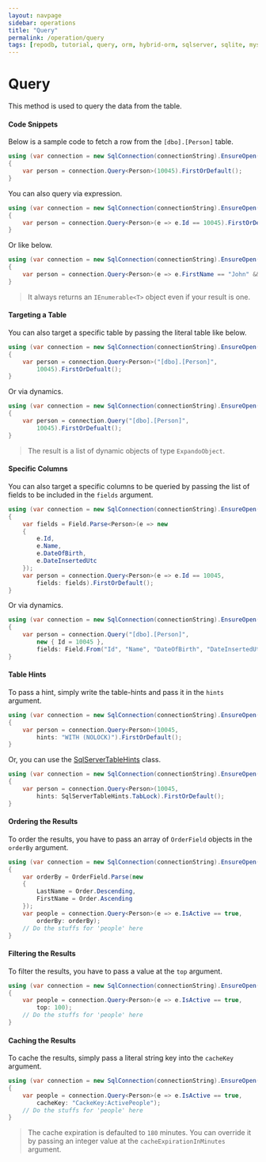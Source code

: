 ```yaml
---
layout: navpage
sidebar: operations
title: "Query"
permalink: /operation/query
tags: [repodb, tutorial, query, orm, hybrid-orm, sqlserver, sqlite, mysql, postgresql]
---
```


# Query

This method is used to query the data from the table.

#### Code Snippets

Below is a sample code to fetch a row from the `[dbo].[Person]` table.

```csharp
using (var connection = new SqlConnection(connectionString).EnsureOpen())
{
	var person = connection.Query<Person>(10045).FirstOrDefault();
}
```

You can also query via expression.

```csharp
using (var connection = new SqlConnection(connectionString).EnsureOpen())
{
	var person = connection.Query<Person>(e => e.Id == 10045).FirstOrDefault();
}
```

Or like below.

```csharp
using (var connection = new SqlConnection(connectionString).EnsureOpen())
{
	var person = connection.Query<Person>(e => e.FirstName == "John" && e.LastName == "Doe").FirstOrDefault();
}
```

> It always returns an `IEnumerable<T>` object even if your result is one.

#### Targeting a Table

You can also target a specific table by passing the literal table like below.

```csharp
using (var connection = new SqlConnection(connectionString).EnsureOpen())
{
	var person = connection.Query<Person>("[dbo].[Person]",
        10045).FirstOrDefualt();
}
```

Or via dynamics.

```csharp
using (var connection = new SqlConnection(connectionString).EnsureOpen())
{
	var person = connection.Query("[dbo].[Person]",
		10045).FirstOrDefualt();
}
```

> The result is a list of dynamic objects of type `ExpandoObject`.

#### Specific Columns

You can also target a specific columns to be queried by passing the list of fields to be included in the `fields` argument.

```csharp
using (var connection = new SqlConnection(connectionString).EnsureOpen())
{
    var fields = Field.Parse<Person>(e => new
    {
        e.Id,
        e.Name,
        e.DateOfBirth,
        e.DateInsertedUtc
    });
	var person = connection.Query<Person>(e => e.Id == 10045,
        fields: fields).FirstOrDefault();
}
```

Or via dynamics.

```csharp
using (var connection = new SqlConnection(connectionString).EnsureOpen())
{
	var person = connection.Query("[dbo].[Person]",
        new { Id = 10045 },
        fields: Field.From("Id", "Name", "DateOfBirth", "DateInsertedUtc")).FirstOrDefault();
}
```

#### Table Hints

To pass a hint, simply write the table-hints and pass it in the `hints` argument.

```csharp
using (var connection = new SqlConnection(connectionString).EnsureOpen())
{
	var person = connection.Query<Person>(10045,
		hints: "WITH (NOLOCK)").FirstOrDefault();
}
```

Or, you can use the [SqlServerTableHints](/class/sqlservertablehints) class.

```csharp
using (var connection = new SqlConnection(connectionString).EnsureOpen())
{
	var person = connection.Query<Person>(10045,
		hints: SqlServerTableHints.TabLock).FirstOrDefault();
}
```

#### Ordering the Results

To order the results, you have to pass an array of `OrderField` objects in the `orderBy` argument.

```csharp
using (var connection = new SqlConnection(connectionString).EnsureOpen())
{
	var orderBy = OrderField.Parse(new
	{
		LastName = Order.Descending,
		FirstName = Order.Ascending
	});
	var people = connection.Query<Person>(e => e.IsActive == true,
		orderBy: orderBy);
	// Do the stuffs for 'people' here
}
```

#### Filtering the Results

To filter the results, you have to pass a value at the `top` argument.

```csharp
using (var connection = new SqlConnection(connectionString).EnsureOpen())
{
	var people = connection.Query<Person>(e => e.IsActive == true,
		top: 100);
	// Do the stuffs for 'people' here
}
```

#### Caching the Results

To cache the results, simply pass a literal string key into the `cacheKey` argument.

```csharp
using (var connection = new SqlConnection(connectionString).EnsureOpen())
{
	var people = connection.Query<Person>(e => e.IsActive == true,
		cacheKey: "CackeKey:ActivePeople");
	// Do the stuffs for 'people' here
}
```

> The cache expiration is defaulted to `180` minutes. You can override it by passing an integer value at the `cacheExpirationInMinutes` argument.
